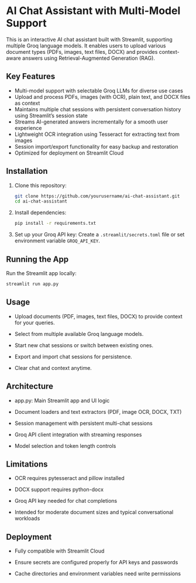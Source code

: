 # AI Chat Assistant with Multi-Model Support

This is an interactive AI chat assistant built with Streamlit, supporting multiple Groq language models. It enables users to upload various document types (PDFs, images, text files, DOCX) and provides context-aware answers using Retrieval-Augmented Generation (RAG).

## Key Features

- Multi-model support with selectable Groq LLMs for diverse use cases
- Upload and process PDFs, images (with OCR), plain text, and DOCX files as context
- Maintains multiple chat sessions with persistent conversation history using Streamlit’s session state
- Streams AI-generated answers incrementally for a smooth user experience
- Lightweight OCR integration using Tesseract for extracting text from images
- Session import/export functionality for easy backup and restoration
- Optimized for deployment on Streamlit Cloud

## Installation

1. Clone this repository:
   ```bash
   git clone https://github.com/yourusername/ai-chat-assistant.git
   cd ai-chat-assistant

2. Install dependencies:
    ```bash
    pip install -r requirements.txt

3. Set up your Groq API key:
   Create a `.streamlit/secrets.toml` file or set environment variable `GROQ_API_KEY`.

## Running the App

Run the Streamlit app locally:

```bash
streamlit run app.py
```
## Usage

- Upload documents (PDF, images, text files, DOCX) to provide context for your queries.

- Select from multiple available Groq language models.

- Start new chat sessions or switch between existing ones.

- Export and import chat sessions for persistence.

- Clear chat and context anytime.

## Architecture

- app.py: Main Streamlit app and UI logic

- Document loaders and text extractors (PDF, image OCR, DOCX, TXT)

- Session management with persistent multi-chat sessions

- Groq API client integration with streaming responses

- Model selection and token length controls

## Limitations

- OCR requires pytesseract and pillow installed

- DOCX support requires python-docx

- Groq API key needed for chat completions

- Intended for moderate document sizes and typical conversational workloads

## Deployment

- Fully compatible with Streamlit Cloud

- Ensure secrets are configured properly for API keys and passwords

- Cache directories and environment variables need write permissions
